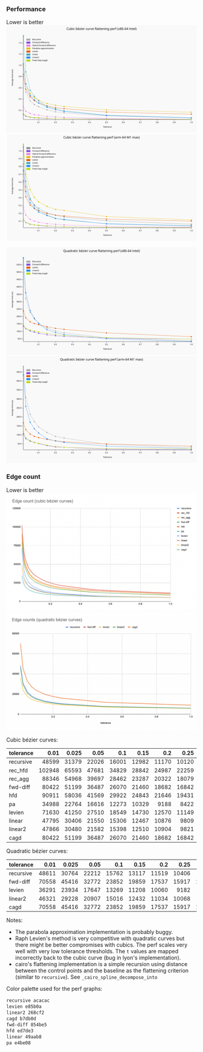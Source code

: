### Performance

Lower is better
![Line chart](flatten-perf-cubic-x86.svg)
![Line Chart](flatten-perf-cubic-m1.svg)

![](flatten-perf-quadratic-x86.svg)
![Line Chart](flatten-perf-quadratic-m1.svg)

### Edge count

Lower is better
![](edges-cubic.png)
![](edges-quadratic.png)

Cubic bézier curves:

|tolerance | 0.01| 0.025| 0.05| 0.1| 0.15| 0.2| 0.25| 0.3| 0.4| 0.7| 1|
|----------| -----:| -----:| -----:| -----:| -----:| -----:| -----:| -----:| -----:| -----:| -----:|
|recursive | 48599 | 31379 | 22026 | 16001 | 12982 | 11170 | 10120 | 9354 | 8198 | 6226 | 5329 |
|rec_hfd   | 102948 | 65593 | 47681 | 34829 | 28842 | 24987 | 22259 | 20350 | 17661 | 13408 | 11403 |
|rec_agg   | 88346 | 54968 | 39697 | 28462 | 23287 | 20322 | 18079 | 16262 | 13948 | 10339 | 8477 |
|fwd-diff  | 80422 | 51199 | 36487 | 26070 | 21460 | 18682 | 16842 | 15419 | 13482 | 10411 | 8873 |
|hfd       | 90911 | 58036 | 41569 | 29922 | 24843 | 21646 | 19431 | 17777 | 15673 | 12285 | 10377 |
|pa        | 34988 | 22764 | 16616 | 12273 | 10329 | 9188 | 8422 | 7850 | 7102 | 5813 | 5278 |
|levien    | 71630 | 41250 | 27510 | 18549 | 14730 | 12570 | 11149 | 10121 | 8676 | 6576 | 5505 |
|linear    | 47795 | 30406 | 21550 | 15306 | 12467 | 10876 | 9809 | 8957 | 7829 | 5942 | 5147 |
|linear2   | 47866 | 30480 | 21582 | 15398 | 12510 | 10904 | 9821 | 8970 | 7835 | 5944 | 5151 |
|cagd      | 80422 | 51199 | 36487 | 26070 | 21460 | 18682 | 16842 | 15419 | 13482 | 10411 | 8873 |

  

Quadratic bézier curves:

|tolerance | 0.01| 0.025| 0.05| 0.1| 0.15| 0.2| 0.25| 0.3| 0.4| 0.7| 1|
|----------| -----:| -----:| -----:| -----:| -----:| -----:| -----:| -----:| -----:| -----:| -----:|
|recursive | 48611 | 30764 | 22212 | 15762 | 13117 | 11519 | 10406 | 9547 | 8420 | 6893 | 6016 |
|fwd-diff  | 70558 | 45416 | 32772 | 23852 | 19859 | 17537 | 15917 | 14640 | 13074 | 10316 | 8989 |
|levien    | 36291 | 23934 | 17647 | 13269 | 11208 | 10060 | 9182 | 8624 | 7810 | 6473 | 5798 |
|linear2   | 46321 | 29228 | 20907 | 15016 | 12432 | 11034 | 10068 | 9206 | 8254 | 6723 | 5919 |
|cagd      | 70558 | 45416 | 32772 | 23852 | 19859 | 17537 | 15917 | 14640 | 13074 | 10316 | 8989 |

Notes:
- The parabola approximation implementation is probably buggy.
- Raph Levien's method is very competitive with quadratic curves but there might be better compromises with cubics. The perf scales very well with very low tolerance thresholds. The `t` values are mapped incorrectly back to the cubic curve (bug in lyon's implementation).
- cairo's flattening implementation is a simple recursion using distance between the control points and the baseline as the flattening criterion (similar to `recursive`). See `_cairo_spline_decompose_into`


Color palette used for the perf graphs:
```
recursive acacac
levien e85b0a
linear2 268cf2
cagd b7db0d
fwd-diff 854be5
hfd ed7de3
linear 49aab8
pa e4be08
```